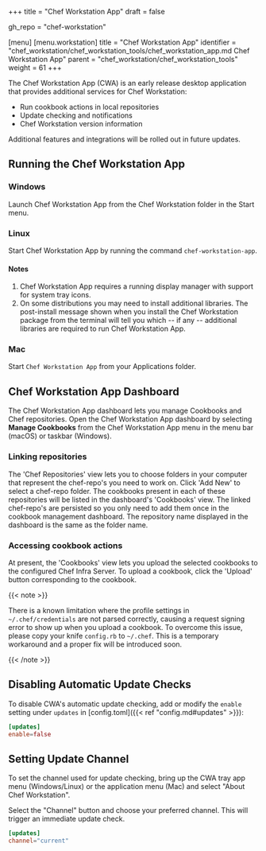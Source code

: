 +++
title = "Chef Workstation App"
draft = false

gh_repo = "chef-workstation"

[menu]
  [menu.workstation]
    title = "Chef Workstation App"
    identifier = "chef_workstation/chef_workstation_tools/chef_workstation_app.md Chef Workstation App"
    parent = "chef_workstation/chef_workstation_tools"
    weight = 61
+++

The Chef Workstation App (CWA) is an early release desktop application that provides additional services for Chef Workstation:

* Run cookbook actions in local repositories
* Update checking and notifications
* Chef Workstation version information

Additional features and integrations will be rolled out in future updates.

## Running the Chef Workstation App

### Windows

Launch Chef Workstation App from the Chef Workstation folder in the Start menu.

### Linux

Start Chef Workstation App by running the command `chef-workstation-app`.

#### Notes

1. Chef Workstation App requires a running display manager with support for system tray icons.
1. On some distributions you may need to install additional libraries. The post-install message shown when you install the Chef Workstation package from the terminal will tell you which -- if any -- additional libraries are required to run Chef Workstation App.

### Mac

Start `Chef Workstation App` from your Applications folder.

## Chef Workstation App Dashboard

The Chef Workstation App dashboard lets you manage Cookbooks and Chef repositories. Open the Chef Workstation App dashboard by selecting **Manage Cookbooks** from the Chef Workstation App menu in the menu bar (macOS) or taskbar (Windows).

### Linking repositories

The 'Chef Repositories' view lets you to choose folders in your computer that represent the chef-repo's you need to work on. Click 'Add New' to select a chef-repo folder. The cookbooks present in each of these repositories will be listed in the dashboard's 'Cookbooks' view. The linked chef-repo's are persisted so you only need to add them once in the cookbook management dashboard. The repository name displayed in the dashboard is the same as the folder name.

### Accessing cookbook actions

At present, the 'Cookbooks' view lets you upload the selected cookbooks to the configured Chef Infra Server. To upload a cookbook, click the 'Upload' button corresponding to the cookbook.

{{< note >}}

There is a known limitation where the profile settings in `~/.chef/credentials` are not parsed correctly, causing a request signing error to show up when you upload a cookbook. To overcome this issue, please copy your knife `config.rb` to `~/.chef`. This is a temporary workaround and a proper fix will be introduced soon.

{{< /note >}}

## Disabling Automatic Update Checks

To disable CWA's automatic update checking, add or modify the `enable` setting under `updates` in [config.toml]({{< ref "config.md#updates" >}}):

```toml
[updates]
enable=false
```

## Setting Update Channel

To set the channel used for update checking, bring up the CWA tray app menu (Windows/Linux) or the application menu (Mac) and select "About Chef Workstation".

Select the "Channel" button and choose your preferred channel. This will trigger an immediate update check.

```toml
[updates]
channel="current"
```
